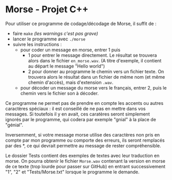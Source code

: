 # Morse - Projet C++

Pour utiliser ce programme de codage/décodage de Morse, il suffit de :
* faire `make`  *(les warnings c'est pas grave)*
* lancer le programme avec `./morse`
* suivre les instructions :
  * pour coder un message en morse, entrer 1 puis
    * 1 pour entrer le message directement. Le résultat se trouvera alors dans le fichier `en_morse.wav`. (A titre d'exemple, il contient au départ le message "Hello world")
    * 2 pour donner au programme le chemin vers un fichier texte. On trouvera alors le résultat dans un fichier de mëme nom (et même chemin d'accès), mais d'extension `.wav`.
  * pour décoder un message du morse vers le français, entrer 2, puis le chemin vers le fichier son à décoder.


Ce programme ne permet pas de prendre en compte les accents ou autres caractères spéciaux : il est conseillé de ne pas en mettre dans vos messages. 
Si toutefois il y en avait, ces caratères seront simplement ignorés par le programme, qui codera par exemple "gnial" à la place de "génial".

Inversemment, si votre message morse utilise des caractères non pris en compte par mon programme ou comporte des erreurs, ils seront remplacés par des \*, ce qui devrait permettre au message de rester compréhensible.

Le dossier Tests contient des exemples de textes avec leur traduction en morse.
On pourra obtenir le fichier `Morse.wav` contenant la version en morse de ce texte (trop lourde pour passer sur GitHub) en entrant successivement  "1", "2" et "Tests/Morse.txt" lorsque le programme le demande.
